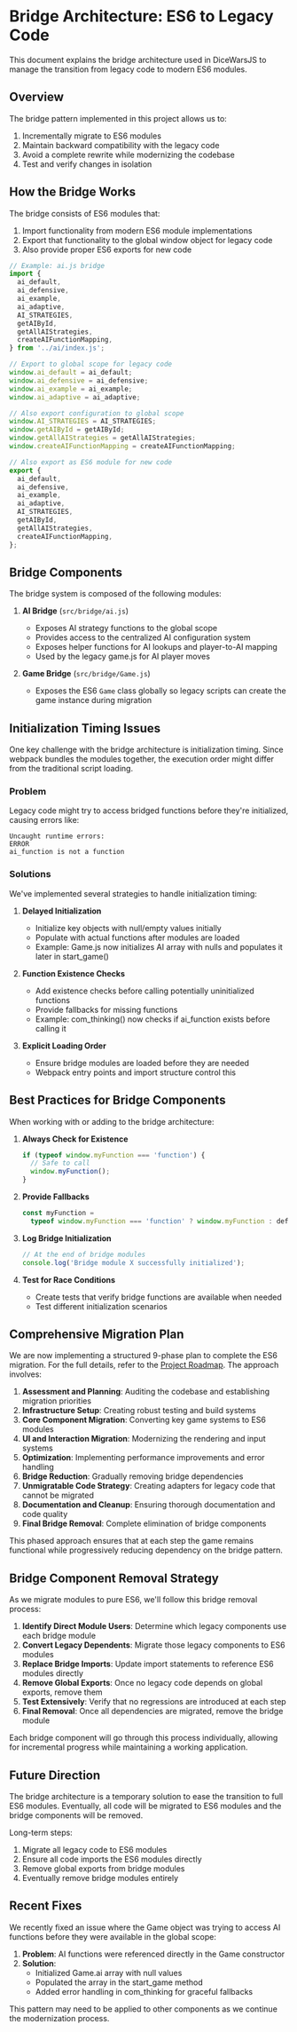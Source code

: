 # Bridge Architecture: ES6 to Legacy Code

This document explains the bridge architecture used in DiceWarsJS to manage the transition from legacy code to modern ES6 modules.

## Overview

The bridge pattern implemented in this project allows us to:

1. Incrementally migrate to ES6 modules
2. Maintain backward compatibility with the legacy code
3. Avoid a complete rewrite while modernizing the codebase
4. Test and verify changes in isolation

## How the Bridge Works

The bridge consists of ES6 modules that:

1. Import functionality from modern ES6 module implementations
2. Export that functionality to the global window object for legacy code
3. Also provide proper ES6 exports for new code

```javascript
// Example: ai.js bridge
import {
  ai_default,
  ai_defensive,
  ai_example,
  ai_adaptive,
  AI_STRATEGIES,
  getAIById,
  getAllAIStrategies,
  createAIFunctionMapping,
} from '../ai/index.js';

// Export to global scope for legacy code
window.ai_default = ai_default;
window.ai_defensive = ai_defensive;
window.ai_example = ai_example;
window.ai_adaptive = ai_adaptive;

// Also export configuration to global scope
window.AI_STRATEGIES = AI_STRATEGIES;
window.getAIById = getAIById;
window.getAllAIStrategies = getAllAIStrategies;
window.createAIFunctionMapping = createAIFunctionMapping;

// Also export as ES6 module for new code
export {
  ai_default,
  ai_defensive,
  ai_example,
  ai_adaptive,
  AI_STRATEGIES,
  getAIById,
  getAllAIStrategies,
  createAIFunctionMapping,
};
```

## Bridge Components

The bridge system is composed of the following modules:

1. **AI Bridge** (`src/bridge/ai.js`)

   - Exposes AI strategy functions to the global scope
   - Provides access to the centralized AI configuration system
   - Exposes helper functions for AI lookups and player-to-AI mapping
   - Used by the legacy game.js for AI player moves

2. **Game Bridge** (`src/bridge/Game.js`)

   - Exposes the ES6 `Game` class globally so legacy scripts can create the game
     instance during migration

## Initialization Timing Issues

One key challenge with the bridge architecture is initialization timing. Since webpack bundles the modules together, the execution order might differ from the traditional script loading.

### Problem

Legacy code might try to access bridged functions before they're initialized, causing errors like:

```
Uncaught runtime errors:
ERROR
ai_function is not a function
```

### Solutions

We've implemented several strategies to handle initialization timing:

1. **Delayed Initialization**

   - Initialize key objects with null/empty values initially
   - Populate with actual functions after modules are loaded
   - Example: Game.js now initializes AI array with nulls and populates it later in start_game()

2. **Function Existence Checks**

   - Add existence checks before calling potentially uninitialized functions
   - Provide fallbacks for missing functions
   - Example: com_thinking() now checks if ai_function exists before calling it

3. **Explicit Loading Order**
   - Ensure bridge modules are loaded before they are needed
   - Webpack entry points and import structure control this

## Best Practices for Bridge Components

When working with or adding to the bridge architecture:

1. **Always Check for Existence**

   ```javascript
   if (typeof window.myFunction === 'function') {
     // Safe to call
     window.myFunction();
   }
   ```

2. **Provide Fallbacks**

   ```javascript
   const myFunction =
     typeof window.myFunction === 'function' ? window.myFunction : defaultImplementation;
   ```

3. **Log Bridge Initialization**

   ```javascript
   // At the end of bridge modules
   console.log('Bridge module X successfully initialized');
   ```

4. **Test for Race Conditions**
   - Create tests that verify bridge functions are available when needed
   - Test different initialization scenarios

## Comprehensive Migration Plan

We are now implementing a structured 9-phase plan to complete the ES6 migration. For the full details, refer to the [Project Roadmap](./roadmap.md). The approach involves:

1. **Assessment and Planning**: Auditing the codebase and establishing migration priorities
2. **Infrastructure Setup**: Creating robust testing and build systems
3. **Core Component Migration**: Converting key game systems to ES6 modules
4. **UI and Interaction Migration**: Modernizing the rendering and input systems
5. **Optimization**: Implementing performance improvements and error handling
6. **Bridge Reduction**: Gradually removing bridge dependencies
7. **Unmigratable Code Strategy**: Creating adapters for legacy code that cannot be migrated
8. **Documentation and Cleanup**: Ensuring thorough documentation and code quality
9. **Final Bridge Removal**: Complete elimination of bridge components

This phased approach ensures that at each step the game remains functional while progressively reducing dependency on the bridge pattern.

## Bridge Component Removal Strategy

As we migrate modules to pure ES6, we'll follow this bridge removal process:

1. **Identify Direct Module Users**: Determine which legacy components use each bridge module
2. **Convert Legacy Dependents**: Migrate those legacy components to ES6 modules
3. **Replace Bridge Imports**: Update import statements to reference ES6 modules directly
4. **Remove Global Exports**: Once no legacy code depends on global exports, remove them
5. **Test Extensively**: Verify that no regressions are introduced at each step
6. **Final Removal**: Once all dependencies are migrated, remove the bridge module

Each bridge component will go through this process individually, allowing for incremental progress while maintaining a working application.

## Future Direction

The bridge architecture is a temporary solution to ease the transition to full ES6 modules. Eventually, all code will be migrated to ES6 modules and the bridge components will be removed.

Long-term steps:

1. Migrate all legacy code to ES6 modules
2. Ensure all code imports the ES6 modules directly
3. Remove global exports from bridge modules
4. Eventually remove bridge modules entirely

## Recent Fixes

We recently fixed an issue where the Game object was trying to access AI functions before they were available in the global scope:

1. **Problem**: AI functions were referenced directly in the Game constructor
2. **Solution**:
   - Initialized Game.ai array with null values
   - Populated the array in the start_game method
   - Added error handling in com_thinking for graceful fallbacks

This pattern may need to be applied to other components as we continue the modernization process.
